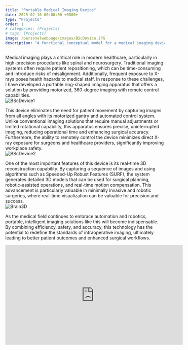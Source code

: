 ```yaml
---
title: "Portable Medical Imaging Device"
date: 2025-02-10 00:00:00 +0800+
type: "Projects"
order: 1
# categories: [Projects]
# tags: [Projects]
image: /personalwebpage/images/BScDevice.JPG
description: "A functional conceptual model for a medical imaging device intended for decreasing errors in delicate surgical operations and without the need to move the patient."
---
```


Medical imaging plays a critical role in modern healthcare, particularly in high-precision procedures like spinal and neurosurgery. Traditional imaging systems often require patient repositioning, which can be time-consuming and introduce risks of misalignment. Additionally, frequent exposure to X-rays poses health hazards to medical staff. In response to these challenges, I have developed a portable ring-shaped imaging apparatus that offers a solution by providing motorized, 360-degree imaging with remote control capabilities.  
![BScDevice1](/personalwebpage/images/BScDevice1.JPG)

This device eliminates the need for patient movement by capturing images from all angles with its motorized gantry and automated control system. Unlike conventional imaging solutions that require manual adjustments or limited rotational capability, this apparatus ensures precise, uninterrupted imaging, reducing operational time and enhancing surgical accuracy. Furthermore, the ability to remotely control the device minimizes direct X-ray exposure for surgeons and healthcare providers, significantly improving workplace safety.  
![BScDevice2](/personalwebpage/images/BScDevice2.PNG)

One of the most important features of this device is its real-time 3D reconstruction capability. By capturing a sequence of images and using algorithms such as Speeded-Up Robust Features (SURF), the system generates detailed 3D models that can be used for surgical planning, robotic-assisted operations, and real-time motion compensation. This advancement is particularly valuable in minimally invasive and robotic surgeries, where real-time visualization can be valuable for precision and success.  
![Brain3D](/personalwebpage/images/Brain3D.JPG)

As the medical field continues to embrace automation and robotics, portable, intelligent imaging solutions like this will become indispensable. By combining efficiency, safety, and accuracy, this technology has the potential to redefine the standards of intraoperative imaging, ultimately leading to better patient outcomes and enhanced surgical workflows.

<iframe width="560" height="315" src="https://www.youtube.com/embed/J537u67zzpc" frameborder="0" allow="accelerometer; autoplay; clipboard-write; encrypted-media; gyroscope; picture-in-picture" allowfullscreen></iframe>
